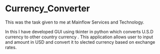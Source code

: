 # Currency_Converter
This was the task given to me at Mainflow Services and Technology.

In this I have developed GUI using tkinter in python which converts U.S.D currency to other country currency . This application allows user to input and amount in USD and convert it to slected currency based on exchange rates.
